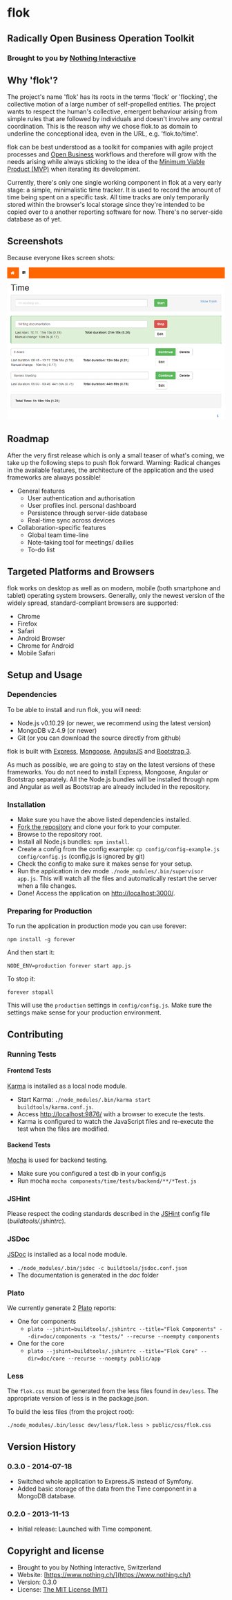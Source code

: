 # flok
## Radically Open Business Operation Toolkit
### Brought to you by [Nothing Interactive](https://www.nothing.ch)

## Why 'flok'?
The project's name 'flok' has its roots in the terms 'flock' or 'flocking', the collective motion of a large number of self-propelled entities. The project wants to respect the human's collective, emergent behaviour arising from simple rules that are followed by individuals and doesn't involve any central coordination. This is the reason why we chose flok.to as domain to underline the conceptional idea, even in the URL, e.g. 'flok.to/time'.

flok can be best understood as a toolkit for companies with agile project processes and [Open Business](http://en.wikipedia.org/wiki/Open_business) workflows and therefore will grow with the needs arising while always sticking to the idea of the [Minimum Viable Product (MVP)](https://en.wikipedia.org/wiki/Minimum_viable_product) when iterating its development.

Currently, there's only one single working component in flok at a very early stage: a simple, minimalistic time tracker. It is used to record the amount of time being spent on a specific task. All time tracks are only temporarily stored within the browser's local storage since they're intended to be copied over to a another reporting software for now. There's no server-side database as of yet.

## Screenshots
Because everyone likes screen shots:

![flok Time Screenshot](impressions/timeScreenshot.png)

## Roadmap
After the very first release which is only a small teaser of what's coming, we take up the following steps to push flok forward. Warning: Radical changes in the available features, the architecture of the application and the used frameworks are always possible!

* General features
    * User authentication and authorisation
    * User profiles incl. personal dashboard
    * Persistence through server-side database
    * Real-time sync across devices
* Collaboration-specific features
    * Global team time-line
    * Note-taking tool for meetings/ dailies
    * To-do list

## Targeted Platforms and Browsers
flok works on desktop as well as on modern, mobile (both smartphone and tablet) operating system browsers. Generally, only the newest version of the widely spread, standard-compliant browsers are supported:

* Chrome
* Firefox
* Safari
* Android Browser
* Chrome for Android
* Mobile Safari

## Setup and Usage
### Dependencies
To be able to install and run flok, you will need:

* Node.js v0.10.29 (or newer, we recommend using the latest version)
* MongoDB v2.4.9 (or newer)
* Git (or you can download the source directly from github)

flok is built with [Express](http://expressjs.com/), [Mongoose](http://mongoosejs.com/), [AngularJS](http://angularjs.org/) and [Bootstrap 3](http://getbootstrap.com/).

As much as possible, we are going to stay on the latest versions of these frameworks. You do not need to install Express, Mongoose, Angular or Bootstrap separately. All the Node.js bundles will be installed through npm and Angular as well as Bootstrap are already included in the repository.

### Installation
* Make sure you have the above listed dependencies installed.
* [Fork the repository](https://help.github.com/articles/fork-a-repo) and clone your fork to your computer.
* Browse to the repository root.
* Install all Node.js bundles: `npm install`.
* Create a config from the config example: `cp config/config-example.js config/config.js` (config.js is ignored by git)
* Check the config to make sure it makes sense for your setup.
* Run the application in dev mode `./node_modules/.bin/supervisor app.js`. This will watch all the files and automatically restart the server when a file changes.
* Done! Access the application on [http://localhost:3000/](http://localhost:3000/).

### Preparing for Production
To run the application in production mode you can use forever:

    npm install -g forever

And then start it:

    NODE_ENV=production forever start app.js

To stop it:

    forever stopall

This will use the `production` settings in `config/config.js`. Make sure the settings make sense for your production environment.

## Contributing
### Running Tests

#### Frontend Tests
[Karma](http://karma-runner.github.io/) is installed as a local node module.

* Start Karma: `./node_modules/.bin/karma start buildtools/karma.conf.js`.
* Access [http://localhost:9876/](http://localhost:9876/) with a browser to execute the tests.
* Karma is configured to watch the JavaScript files and re-execute the test when the files are modified.

#### Backend Tests
[Mocha](http://visionmedia.github.io/mocha/) is used for backend testing.

* Make sure you configured a test db in your config.js
* Run mocha `mocha components/time/tests/backend/**/*Test.js`

### JSHint
Please respect the coding standards described in the [JSHint](http://www.jshint.com/) config file (_buildtools/.jshintrc_).

### JSDoc
[JSDoc](https://github.com/jsdoc3/jsdoc) is installed as a local node module.

* `./node_modules/.bin/jsdoc -c buildtools/jsdoc.conf.json`
* The documentation is generated in the _doc_ folder

### Plato

We currently generate 2 [Plato](https://github.com/es-analysis/plato) reports:

* One for components
  * `plato --jshint=buildtools/.jshintrc --title="Flok Components" --dir=doc/components -x "tests/" --recurse --noempty components`
* One for the core
  * `plato --jshint=buildtools/.jshintrc --title="Flok Core" --dir=doc/core --recurse --noempty public/app`

### Less
The `flok.css` must be generated from the less files found in `dev/less`. The appropriate version of less is
in the package.json.

To build the less files (from the project root):

    ./node_modules/.bin/lessc dev/less/flok.less > public/css/flok.css

## Version History
### 0.3.0 - 2014-07-18
* Switched whole application to ExpressJS instead of Symfony.
* Added basic storage of the data from the Time component in a MongoDB database.

### 0.2.0 - 2013-11-13
* Initial release: Launched with Time component.

## Copyright and license
* Brought to you by Nothing Interactive, Switzerland
* Website: [https://www.nothing.ch/](https://www.nothing.ch/)
* Version: 0.3.0
* License: [The MIT License (MIT)](http://opensource.org/licenses/MIT)
